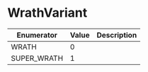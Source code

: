 # WrathVariant

| Enumerator   | Value | Description |
| ------------ | ----- | ----------- |
| WRATH        | 0     |             |
| SUPER\_WRATH | 1     |             |
